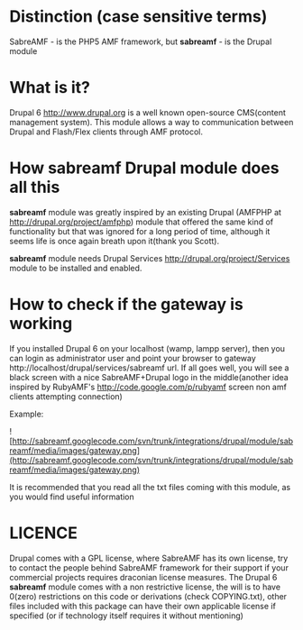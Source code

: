 # Distinction (case sensitive terms) #

SabreAMF - is the PHP5 AMF framework, but **sabreamf** - is the Drupal module

# What is it? #

Drupal 6 http://www.drupal.org is a well known open-source CMS(content management system). This module allows a way to communication between Drupal and Flash/Flex clients through AMF protocol.

# How **sabreamf** Drupal module does all this #

**sabreamf** module was greatly inspired by an existing Drupal (AMFPHP at http://drupal.org/project/amfphp) module that offered the same kind of functionality but that was ignored for a long period of time, although it seems life is once again breath upon it(thank you Scott).

**sabreamf** module needs Drupal Services http://drupal.org/project/Services module to be installed and enabled.

# How to check if the gateway is working #

If you installed Drupal 6 on your localhost (wamp, lampp server), then you can login as administrator user and point your browser to gateway http://localhost/drupal/services/sabreamf url.
If all goes well, you will see a black screen with a nice SabreAMF+Drupal logo in the middle(another idea inspired by RubyAMF's http://code.google.com/p/rubyamf screen non amf clients attempting connection)

Example:

![http://sabreamf.googlecode.com/svn/trunk/integrations/drupal/module/sabreamf/media/images/gateway.png](http://sabreamf.googlecode.com/svn/trunk/integrations/drupal/module/sabreamf/media/images/gateway.png)

It is recommended that you read all the txt files coming with this module, as you would find useful information

# LICENCE #

Drupal comes with a GPL license, where SabreAMF has its own license, try to contact the people behind SabreAMF framework for their support if your commercial projects requires draconian license measures.
The Drupal 6 **sabreamf** module comes with a non restrictive license, the will is to have 0(zero) restrictions on this code or derivations (check COPYING.txt), other files included with this package can have their own applicable license if specified (or if technology itself requires it without mentioning)